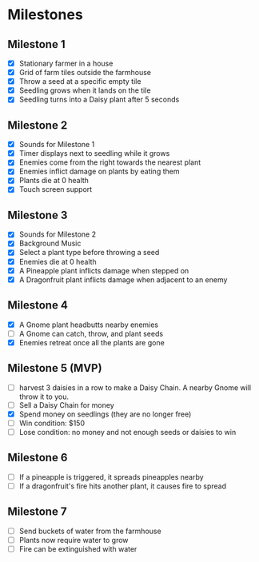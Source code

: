 # Milestones

## Milestone 1

- [x] Stationary farmer in a house
- [x] Grid of farm tiles outside the farmhouse
- [x] Throw a seed at a specific empty tile
- [x] Seedling grows when it lands on the tile
- [x] Seedling turns into a Daisy plant after 5 seconds

## Milestone 2

- [x] Sounds for Milestone 1
- [x] Timer displays next to seedling while it grows
- [x] Enemies come from the right towards the nearest plant
- [x] Enemies inflict damage on plants by eating them
- [x] Plants die at 0 health
- [x] Touch screen support

## Milestone 3

- [x] Sounds for Milestone 2
- [x] Background Music
- [x] Select a plant type before throwing a seed
- [x] Enemies die at 0 health
- [x] A Pineapple plant inflicts damage when stepped on
- [x] A Dragonfruit plant inflicts damage when adjacent to an enemy

## Milestone 4

- [x] A Gnome plant headbutts nearby enemies
- [ ] A Gnome can catch, throw, and plant seeds
- [x] Enemies retreat once all the plants are gone

## Milestone 5 (MVP)

- [ ] harvest 3 daisies in a row to make a Daisy Chain. A nearby Gnome will throw it to you.
- [ ] Sell a Daisy Chain for money
- [x] Spend money on seedlings (they are no longer free)
- [ ] Win condition: $150
- [ ] Lose condition: no money and not enough seeds or daisies to win

## Milestone 6

- [ ] If a pineapple is triggered, it spreads pineapples nearby
- [ ] If a dragonfruit's fire hits another plant, it causes fire to spread

## Milestone 7

- [ ] Send buckets of water from the farmhouse
- [ ] Plants now require water to grow
- [ ] Fire can be extinguished with water